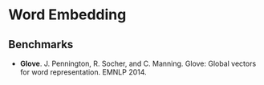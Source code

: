 # Word Embedding

## Benchmarks
- **Glove**. J. Pennington, R. Socher, and C. Manning. Glove: Global vectors for word representation. EMNLP 2014.